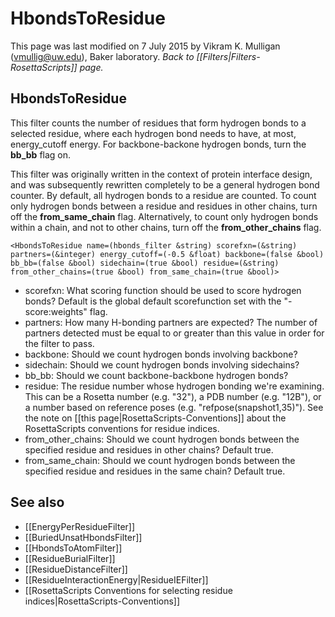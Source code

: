 # HbondsToResidue
This page was last modified on 7 July 2015 by Vikram K. Mulligan (vmullig@uw.edu), Baker laboratory.
*Back to [[Filters|Filters-RosettaScripts]] page.*
## HbondsToResidue

This filter counts the number of residues that form hydrogen bonds to a selected residue, where each hydrogen bond needs to have, at most, energy\_cutoff energy. For backbone-backone hydrogen bonds, turn the <b>bb_bb</b> flag on.

This filter was originally written in the context of protein interface design, and was subsequently rewritten completely to be a general hydrogen bond counter.  By default, all hydrogen bonds to a residue are counted.  To count only hydrogen bonds between a residue and residues in other chains, turn off the <b>from_same_chain</b> flag.  Alternatively, to count only hydrogen bonds within a chain, and not to other chains, turn off the <b>from_other_chains</b> flag.

```
<HbondsToResidue name=(hbonds_filter &string) scorefxn=(&string) partners=(&integer) energy_cutoff=(-0.5 &float) backbone=(false &bool) bb_bb=(false &bool) sidechain=(true &bool) residue=(&string) from_other_chains=(true &bool) from_same_chain=(true &bool)>
```
-   scorefxn: What scoring function should be used to score hydrogen bonds?  Default is the global default scorefunction set with the "-score:weights" flag.
-   partners: How many H-bonding partners are expected?  The number of partners detected must be equal to or greater than this value in order for the filter to pass. 
-   backbone: Should we count hydrogen bonds involving backbone?
-   sidechain: Should we count hydrogen bonds involving sidechains?
-   bb_bb: Should we count backbone-backbone hydrogen bonds?
-   residue: The residue number whose hydrogen bonding we're examining.  This can be a Rosetta number (e.g. "32"), a PDB number (e.g. "12B"), or a number based on reference poses (e.g. "refpose(snapshot1,35)").  See the note on [[this page|RosettaScripts-Conventions]] about the RosettaScripts conventions for residue indices.
-   from_other_chains: Should we count hydrogen bonds between the specified residue and residues in other chains?  Default true.
-   from_same_chain: Should we count hydrogen bonds between the specified residue and residues in the same chain?  Default true.

## See also

* [[EnergyPerResidueFilter]]
* [[BuriedUnsatHbondsFilter]]
* [[HbondsToAtomFilter]]
* [[ResidueBurialFilter]]
* [[ResidueDistanceFilter]]
* [[ResidueInteractionEnergy|ResidueIEFilter]]
* [[RosettaScripts Conventions for selecting residue indices|RosettaScripts-Conventions]]
